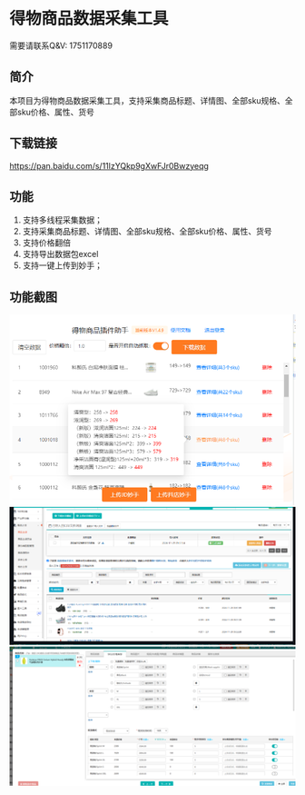 
# 得物商品数据采集工具
需要请联系Q&V: 1751170889

## 简介
本项目为得物商品数据采集工具，支持采集商品标题、详情图、全部sku规格、全部sku价格、属性、货号

## 下载链接
https://pan.baidu.com/s/11lzYQkp9gXwFJr0Bwzyeqg

## 功能
1. 支持多线程采集数据；
2. 支持采集商品标题、详情图、全部sku规格、全部sku价格、属性、货号
3. 支持价格翻倍
4. 支持导出数据包excel
5. 支持一键上传到妙手；


## 功能截图
![alt text](3aaeebd8fb626b3ce9c063b4f2af1fe.png)
![alt text](image.png)
![alt text](93bedacff059ec9f5148a827b2b1ff9.png)